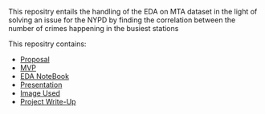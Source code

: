 This repositry entails the handling of the EDA on MTA dataset in the light of solving an issue for the NYPD by finding the correlation between the number of crimes happening in the busiest stations

This repositry contains:
- [Proposal](https://github.com/AhadAl977/FARE-EVASION-EDA/blob/main/Project%20Proposal%20%7C%20Ahad%20Saad%20Almutairi.pdf)
- [MVP](https://github.com/AhadAl977/FARE-EVASION-EDA/blob/main/Fare%20Evasion%20Affect%20on%20New%20York%20MTA%20Turnstiles.md)
- [EDA NoteBook](https://github.com/AhadAl977/FARE-EVASION-EDA/blob/main/FARE%20EVASION%20ON%20MTA%20EDA%20.ipynb)
- [Presentation](https://github.com/AhadAl977/FARE-EVASION-EDA/blob/main/FARE%20EVASION%20MTA%20EDA.pdf)
- [Image Used](https://github.com/AhadAl977/FARE-EVASION-EDA/blob/main/MVP_MAIN_PLOT.png)
- [Project Write-Up](https://github.com/AhadAl977/FARE-EVASION-EDA/blob/main/Fare%20Evasion%20on%20MTA%20Turnstiles%20Written%20Description.md)
<!---
AhadAl977/AhadAl977 is a ✨ special ✨ repository because its `README.md` (this file) appears on your GitHub profile.
You can click the Preview link to take a look at your changes.
--->

